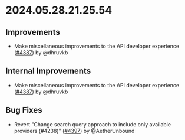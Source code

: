 # 2024.05.28.21.25.54

## Improvements

- Make miscellaneous improvements to the API developer experience
  ([#4387](https://github.com/WordPress/openverse/pull/4387)) by @dhruvkb

## Internal Improvements

- Make miscellaneous improvements to the API developer experience
  ([#4387](https://github.com/WordPress/openverse/pull/4387)) by @dhruvkb

## Bug Fixes

- Revert "Change search query approach to include only available providers
  (#4238)" ([#4397](https://github.com/WordPress/openverse/pull/4397)) by
  @AetherUnbound
